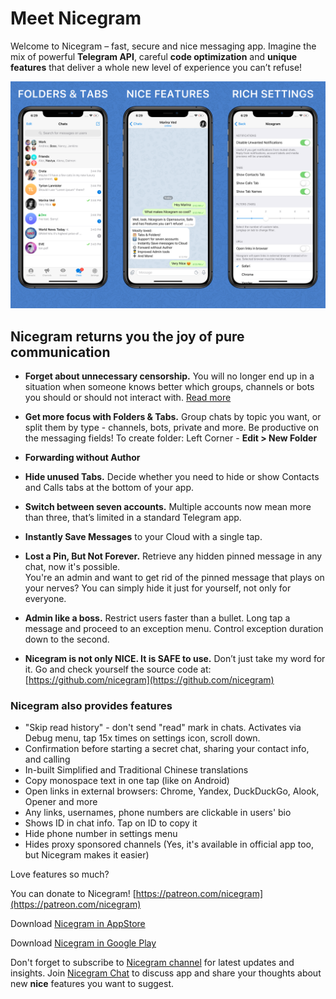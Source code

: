 # Meet Nicegram

Welcome to Nicegram – fast, secure and nice messaging app. Imagine the mix of powerful **Telegram API**, careful **code optimization** and **unique features** that deliver a whole new level of experience you can’t refuse!

![image](images/NicegramGrid.png)

## Nicegram returns you the joy of pure communication

- **Forget about unnecessary censorship.** You will no longer end up in a situation when someone knows better which groups, channels or bots you should or should not interact with. [Read more](/unblock)

- **Get more focus with Folders & Tabs.** Group chats by topic you want, or split them by type - channels, bots, private and more. Be productive on the messaging fields! To create folder: Left Corner - **Edit > New Folder**

- **Forwarding without Author**

- **Hide unused Tabs.** Decide whether you need to hide or show Contacts and Calls tabs at the bottom of your app.

- **Switch between seven accounts.** Multiple accounts now mean more than three, that’s limited in a standard Telegram app.

- **Instantly Save Messages** to your Cloud with a single tap.

- **Lost a Pin, But Not Forever.** Retrieve any hidden pinned message in any chat, now it's possible.  
You're an admin and want to get rid of the pinned message that plays on your nerves? You can simply hide it just for yourself, not only for everyone.

- **Admin like a boss.** Restrict users faster than a bullet. Long tap a message and proceed to an exception menu. Control exception duration down to the second.

- **Nicegram is not only NICE. It is SAFE to use.** Don’t just take my word for it. Go and check yourself the source code at: [https://github.com/nicegram](https://github.com/nicegram)

### Nicegram also provides features

- "Skip read history" - don't send "read" mark in chats. Activates via Debug menu, tap 15x times on settings icon, scroll down.
- Confirmation before starting a secret chat, sharing your contact info, and calling
- In-built Simplified and Traditional Chinese translations
- Copy monospace text in one tap (like on Android)
- Open links in external browsers: Chrome, Yandex, DuckDuckGo, Alook, Opener and more
- Any links, usernames, phone numbers are clickable in users' bio
- Shows ID in chat info. Tap on ID to copy it
- Hide phone number in settings menu
- Hides proxy sponsored channels (Yes, it's available in official app too, but Nicegram makes it easier)

Love features so much?

You can donate to Nicegram! [https://patreon.com/nicegram](https://patreon.com/nicegram)

Download [Nicegram in AppStore](https://apps.apple.com/app/apple-store/id1608870673?pt=119567154&ct=nicegram.app&mt=8)

Download [Nicegram in Google Play](https://play.google.com/store/apps/details?id=app.nicegram&utm_source=nicegram.app&utm_medium=main&utm_campaign=web)


Don't forget to subscribe to [Nicegram channel](https://t.me/nicegramapp) for latest updates and insights. Join [Nicegram Chat](https://t.me/nicegramchat) to discuss app and share your thoughts about new **nice** features you want to suggest.
